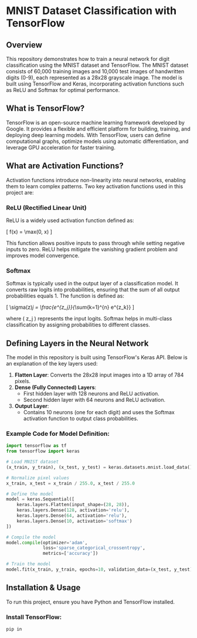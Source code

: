 # MNIST Dataset Classification with TensorFlow

## Overview
This repository demonstrates how to train a neural network for digit classification using the MNIST dataset and TensorFlow. The MNIST dataset consists of 60,000 training images and 10,000 test images of handwritten digits (0-9), each represented as a 28x28 grayscale image. The model is built using TensorFlow and Keras, incorporating activation functions such as ReLU and Softmax for optimal performance.

## What is TensorFlow?
TensorFlow is an open-source machine learning framework developed by Google. It provides a flexible and efficient platform for building, training, and deploying deep learning models. With TensorFlow, users can define computational graphs, optimize models using automatic differentiation, and leverage GPU acceleration for faster training.

## What are Activation Functions?
Activation functions introduce non-linearity into neural networks, enabling them to learn complex patterns. Two key activation functions used in this project are:

### ReLU (Rectified Linear Unit)
ReLU is a widely used activation function defined as:

\[ f(x) = \max(0, x) \]

This function allows positive inputs to pass through while setting negative inputs to zero. ReLU helps mitigate the vanishing gradient problem and improves model convergence.

### Softmax
Softmax is typically used in the output layer of a classification model. It converts raw logits into probabilities, ensuring that the sum of all output probabilities equals 1. The function is defined as:

\[ \sigma(z)_j = \frac{e^{z_j}}{\sum_{k=1}^{n} e^{z_k}} \]

where \( z_j \) represents the input logits. Softmax helps in multi-class classification by assigning probabilities to different classes.

## Defining Layers in the Neural Network
The model in this repository is built using TensorFlow's Keras API. Below is an explanation of the key layers used:

1. **Flatten Layer**: Converts the 28x28 input images into a 1D array of 784 pixels.
2. **Dense (Fully Connected) Layers**:
   - First hidden layer with 128 neurons and ReLU activation.
   - Second hidden layer with 64 neurons and ReLU activation.
3. **Output Layer**:
   - Contains 10 neurons (one for each digit) and uses the Softmax activation function to output class probabilities.

### Example Code for Model Definition:
```python
import tensorflow as tf
from tensorflow import keras

# Load MNIST dataset
(x_train, y_train), (x_test, y_test) = keras.datasets.mnist.load_data()

# Normalize pixel values
x_train, x_test = x_train / 255.0, x_test / 255.0

# Define the model
model = keras.Sequential([
    keras.layers.Flatten(input_shape=(28, 28)),
    keras.layers.Dense(128, activation='relu'),
    keras.layers.Dense(64, activation='relu'),
    keras.layers.Dense(10, activation='softmax')
])

# Compile the model
model.compile(optimizer='adam',
              loss='sparse_categorical_crossentropy',
              metrics=['accuracy'])

# Train the model
model.fit(x_train, y_train, epochs=10, validation_data=(x_test, y_test))
```

## Installation & Usage
To run this project, ensure you have Python and TensorFlow installed.

### Install TensorFlow:
```sh
pip in
